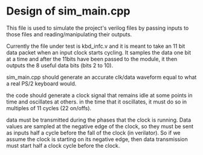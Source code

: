 # Design of sim_main.cpp

This file is used to simulate the project's verilog files by passing inputs to those files and reading/manipulating their outputs.

Currently the file under test is kbd_infc.v and it is meant to take an 11 bit data packet when an input clock starts cycling. It samples the data one bit at a time and after the 11bits have been passed to the module, it then outputs the 8 useful data bits (bits 2 to 10). 

sim_main.cpp should generate an accurate clk/data waveform equal to what a real PS/2 keyboard would.

the code should generate a clock signal that remains idle at some points in time and oscillates at others. in the time that it oscillates, it must do so in multiples of 11 cycles (22 on/offs). 

data must be transmitted during the phases that the clock is running. Data values are sampled at the negative edge of the clock, so they must be sent as inputs half a cycle before the fall of the clock (in verilator). So if we assume the clock is starting on its negative edge, then data transmission must start half a clock cycle before the clock.
